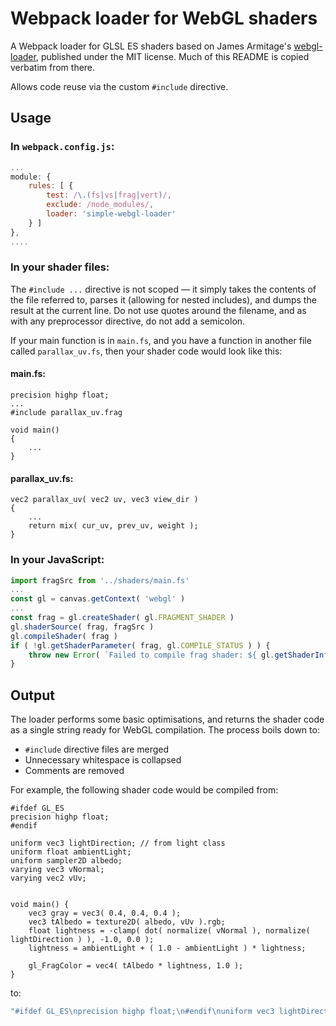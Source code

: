 # Webpack loader for WebGL shaders

A Webpack loader for GLSL ES shaders based on James Armitage's [webgl-loader](https://gitlab.com/jla-/webgl-loader), published under the MIT license. Much of this README is copied verbatim from there.

Allows code reuse via the custom `#include` directive.

## Usage

### In `webpack.config.js`:

```js
...
module: {
    rules: [ {
        test: /\.(fs|vs|frag|vert)/,
        exclude: /node_modules/,
        loader: 'simple-webgl-loader'
    } ]
},
....
```

### In your shader files:

The `#include ...` directive is not scoped &mdash; it simply takes the contents of the file referred to, parses it (allowing for nested includes), and dumps the result at the current line. Do not use quotes around the filename, and as with any preprocessor directive, do not add a semicolon.

If your main function is in `main.fs`, and you have a function in another file called `parallax_uv.fs`, then your shader code would look like this:

#### main.fs:

```
precision highp float;
...
#include parallax_uv.frag

void main()
{
    ...
}
```

#### parallax_uv.fs:

```
vec2 parallax_uv( vec2 uv, vec3 view_dir )
{
    ...
    return mix( cur_uv, prev_uv, weight );
}
```

### In your JavaScript:

```js
import fragSrc from '../shaders/main.fs'
...
const gl = canvas.getContext( 'webgl' )
...
const frag = gl.createShader( gl.FRAGMENT_SHADER )
gl.shaderSource( frag, fragSrc )
gl.compileShader( frag )
if ( !gl.getShaderParameter( frag, gl.COMPILE_STATUS ) ) {
    throw new Error( `Failed to compile frag shader: ${ gl.getShaderInfoLog( frag ) }` )
}
```

## Output

The loader performs some basic optimisations, and returns the shader code as a single string ready for WebGL compilation. The process boils down to:

 - `#include` directive files are merged
 - Unnecessary whitespace is collapsed
 - Comments are removed

For example, the following shader code would be compiled from:

```
#ifdef GL_ES
precision highp float;
#endif

uniform vec3 lightDirection; // from light class
uniform float ambientLight;
uniform sampler2D albedo;
varying vec3 vNormal;
varying vec2 vUv;


void main() {
    vec3 gray = vec3( 0.4, 0.4, 0.4 );
    vec3 tAlbedo = texture2D( albedo, vUv ).rgb;
    float lightness = -clamp( dot( normalize( vNormal ), normalize( lightDirection ) ), -1.0, 0.0 );
    lightness = ambientLight + ( 1.0 - ambientLight ) * lightness;

    gl_FragColor = vec4( tAlbedo * lightness, 1.0 );
}

```

to:

```js
"#ifdef GL_ES\nprecision highp float;\n#endif\nuniform vec3 lightDirection;\nuniform float ambientLight;\nuniform sampler2D albedo;\nvarying vec3 vNormal;\nvarying vec2 vUv;\nvoid main(){\nvec3 gray=vec3(0.4,0.4,0.4);\nvec3 tAlbedo=texture2D(albedo,vUv).rgb;\nfloat lightness=-clamp(dot(normalize(vNormal),normalize(lightDirection)),-1.,0.);\nlightness=ambientLight+(1.-ambientLight)*lightness;\ngl_FragColor=vec4(tAlbedo*lightness,1.);\n}"
```
